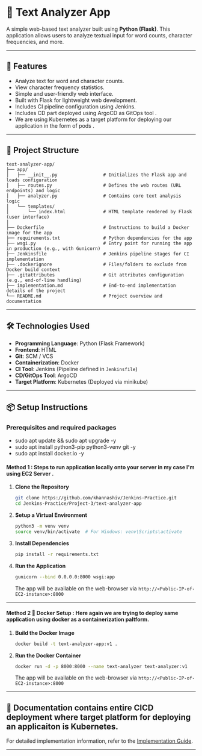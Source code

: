 # 📝 Text Analyzer App

A simple web-based text analyzer built using **Python (Flask)**. This application allows users to analyze textual input for word counts, character frequencies, and more.

---

## 🚀 Features

- Analyze text for word and character counts.
- View character frequency statistics.
- Simple and user-friendly web interface.
- Built with Flask for lightweight web development.
- Includes CI pipeline configuration using Jenkins.
- Includes CD part deployed using ArgoCD as GitOps tool .
- We are using Kubernetes as a target platform for deploying our application in the form of pods .

---

## 📂 Project Structure

```plaintext
text-analyzer-app/
├── app/
│   ├── __init__.py                 # Initializes the Flask app and loads configuration
│   ├── routes.py                   # Defines the web routes (URL endpoints) and logic
│   ├── analyzer.py                 # Contains core text analysis logic
│   └── templates/
│       └── index.html              # HTML template rendered by Flask (user interface)
│
├── Dockerfile                      # Instructions to build a Docker image for the app
├── requirements.txt                # Python dependencies for the app
├── wsgi.py                         # Entry point for running the app in production (e.g., with Gunicorn)
├── Jenkinsfile                     # Jenkins pipeline stages for CI implementation
├── .dockerignore                   # Files/folders to exclude from Docker build context
├── .gitattributes                  # Git attributes configuration (e.g., end-of-line handling)
├── implementation.md               # End-to-end implementation details of the project
└── README.md                       # Project overview and documentation
```

---

## 🛠️ Technologies Used

- **Programming Language**: Python (Flask Framework)
- **Frontend**: HTML
- **Git**: SCM / VCS
- **Containerization**: Docker
- **CI Tool**: Jenkins (Pipeline defined in `Jenkinsfile`)
- **CD/GitOps Tool**: ArgoCD
- **Target Platform**: Kubernetes (Deployed via minikube)

---

## 📦 Setup Instructions

### Prerequisites and required packages 

- sudo apt update && sudo apt upgrade -y
- sudo apt install python3-pip python3-venv git -y
- sudo apt  install docker.io -y

#### Method 1 : Steps to run application locally onto your server in my case I'm using EC2 Server .

1. **Clone the Repository**
   ```bash
   git clone https://github.com/khannashiv/Jenkins-Practice.git
   cd Jenkins-Practice/Project-3/text-analyzer-app
   ```

2. **Setup a Virtual Environment**
   ```bash
   python3 -m venv venv
   source venv/bin/activate  # For Windows: venv\Scripts\activate
   ```

3. **Install Dependencies**
   ```bash
   pip install -r requirements.txt
   ```

4. **Run the Application**
   ```bash
   gunicorn --bind 0.0.0.0:8000 wsgi:app
   ```
   The app will be available on the web-browser via `http://<Public-IP-of-EC2-instance>:8000`

---

#### Method 2 🐳 Docker Setup : Here again we are trying to deploy same application using docker as a containerization paltform.

1. **Build the Docker Image**
   ```bash
   docker build -t text-analyzer-app:v1 .
   ```

2. **Run the Docker Container**
   ```bash
   docker run -d -p 8000:8000 --name text-analyzer text-analyzer:v1
   ```
    The app will be available on the web-browser via `http://<Public-IP-of-EC2-instance>:8000`

---

## 📄 Documentation contains entire CICD deployment where target platform for deploying an applicaiton is Kubernetes.

For detailed implementation information, refer to the [Implementation Guide](./implementation.md).

---

